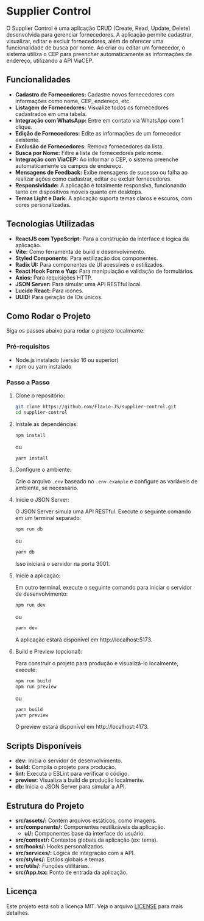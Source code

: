 # Supplier Control

O Supplier Control é uma aplicação CRUD (Create, Read, Update, Delete) desenvolvida para gerenciar fornecedores. A aplicação permite cadastrar, visualizar, editar e excluir fornecedores, além de oferecer uma funcionalidade de busca por nome. Ao criar ou editar um fornecedor, o sistema utiliza o CEP para preencher automaticamente as informações de endereço, utilizando a API ViaCEP.

## Funcionalidades

- **Cadastro de Fornecedores:** Cadastre novos fornecedores com informações como nome, CEP, endereço, etc.
- **Listagem de Fornecedores:** Visualize todos os fornecedores cadastrados em uma tabela.
- **Integração com WhatsApp:** Entre em contato via WhatsApp com 1 clique.
- **Edição de Fornecedores:** Edite as informações de um fornecedor existente.
- **Exclusão de Fornecedores:** Remova fornecedores da lista.
- **Busca por Nome:** Filtre a lista de fornecedores pelo nome.
- **Integração com ViaCEP:** Ao informar o CEP, o sistema preenche automaticamente os campos de endereço.
- **Mensagens de Feedback:** Exibe mensagens de sucesso ou falha ao realizar ações como cadastrar, editar ou excluir fornecedores.
- **Responsividade:** A aplicação é totalmente responsiva, funcionando tanto em dispositivos móveis quanto em desktops.
- **Temas Light e Dark:** A aplicação suporta temas claros e escuros, com cores personalizadas.

## Tecnologias Utilizadas

- **ReactJS com TypeScript:** Para a construção da interface e lógica da aplicação.
- **Vite:** Como ferramenta de build e desenvolvimento.
- **Styled Components:** Para estilização dos componentes.
- **Radix UI:** Para componentes de UI acessíveis e estilizados.
- **React Hook Form e Yup:** Para manipulação e validação de formulários.
- **Axios:** Para requisições HTTP.
- **JSON Server:** Para simular uma API RESTful local.
- **Lucide React:** Para ícones.
- **UUID:** Para geração de IDs únicos.

## Como Rodar o Projeto

Siga os passos abaixo para rodar o projeto localmente:

### Pré-requisitos

- Node.js instalado (versão 16 ou superior)
- npm ou yarn instalado

### Passo a Passo

1. Clone o repositório:

   ```bash
   git clone https://github.com/Flavio-JS/supplier-control.git
   cd supplier-control
   ```

2. Instale as dependências:

   ```bash
   npm install
   ```

   ou

   ```bash
   yarn install
   ```

3. Configure o ambiente:

   Crie o arquivo `.env` baseado no `.env.example` e configure as variáveis de ambiente, se necessário.

4. Inicie o JSON Server:

   O JSON Server simula uma API RESTful. Execute o seguinte comando em um terminal separado:

   ```bash
   npm run db
   ```

   ou

   ```bash
   yarn db
   ```

   Isso iniciará o servidor na porta 3001.

5. Inicie a aplicação:

   Em outro terminal, execute o seguinte comando para iniciar o servidor de desenvolvimento:

   ```bash
   npm run dev
   ```

   ou

   ```bash
   yarn dev
   ```

   A aplicação estará disponível em http://localhost:5173.

6. Build e Preview (opcional):

   Para construir o projeto para produção e visualizá-lo localmente, execute:

   ```bash
   npm run build
   npm run preview
   ```

   ou

   ```bash
   yarn build
   yarn preview
   ```

   O preview estará disponível em http://localhost:4173.

## Scripts Disponíveis

- **dev:** Inicia o servidor de desenvolvimento.
- **build:** Compila o projeto para produção.
- **lint:** Executa o ESLint para verificar o código.
- **preview:** Visualiza a build de produção localmente.
- **db:** Inicia o JSON Server para simular a API.

## Estrutura do Projeto

- **src/assets/:** Contém arquivos estáticos, como imagens.
- **src/components/:** Componentes reutilizáveis da aplicação.
  - **ui/:** Componentes base da interface do usuário.
- **src/context/:** Contextos globais da aplicação (ex: tema).
- **src/hooks/:** Hooks personalizados.
- **src/services/:** Lógica de integração com a API.
- **src/styles/:** Estilos globais e temas.
- **src/utils/:** Funções utilitárias.
- **src/App.tsx:** Ponto de entrada da aplicação.

## Licença

Este projeto está sob a licença MIT. Veja o arquivo [LICENSE](LICENSE) para mais detalhes.
